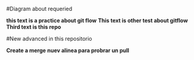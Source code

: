 #Diagram about requeried

**this text is a practice about git flow**
**This text is other test about gitflow**
**Third text is this repo**

#New advanced in this repositorio

**Create a merge**
**nuev alinea para probrar un pull**